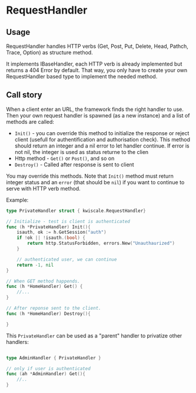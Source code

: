 # RequestHandler
## Usage

RequestHandler handles HTTP verbs (Get, Post, Put, Delete, Head, Pathch, Trace, Option) as structure method.

It implements IBaseHandler, each HTTP verb is already implemented but returns a 404 Error by default. That way, you only have to create your own RequestHandler based type to implement the needed method.


## Call story

When a client enter an URL, the framework finds the right handler to use. Then your own request handler is spawned (as a new instance) and a list of methods are called:

- `Init()` - you can override this method to initialize the response or reject client (usefull for authentification and authorisation check). This method should return an integer and a nil error to let handler continue. If error is not nil, the integer is used as status returne to the clien
- Http method - `Get()` or `Post()`, and so on
- `Destroy()` - Called after response is sent to client

You may override this methods. Note that `Init()` method must return integer status and an `error` (that should be `nil`) if you want to continue to serve with HTTP verb method.

Example:

```go
type PrivateHandler struct { kwiscale.RequestHandler}

// Initialize - test is client is authenticated 
func (h *PrivateHandler) Init(){
    isauth, ok := h.GetSession("auth")
    if !ok || !isauth.(bool) {
        return http.StatusForbidden, errors.New("Unauthaurized")
    }

    // authenticated user, we can continue
    return -1, nil
}

// When GET method happends.
func (h *HomeHandler) Get() {
    //...
}

// After reponse sent to the client.
func (h *HomeHandler) Destroy(){

}
```

This `PrivateHandler` can be used as a "parent" handler to privatize other handlers:

```go

type AdminHandler { PrivateHandler }

// only if user is authenticated
func (ah *AdminHandler) Get(){
    //..
}

```
